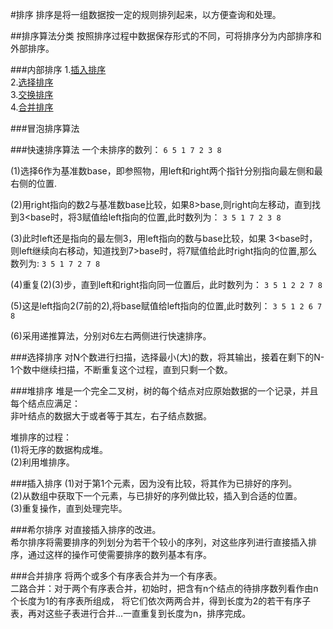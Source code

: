#排序
  排序是将一组数据按一定的规则排列起来，以方便查询和处理。

##排序算法分类
  按照排序过程中数据保存形式的不同，可将排序分为内部排序和外部排序。   

###内部排序
  1.[插入排序](#)    
  2.[选择排序](#)    
  3.[交换排序](#)    
  4.[合并排序](#)    

###冒泡排序算法

###快速排序算法
  一个未排序的数列：
    ``` 6 5 1 7 2 3 8  ```   

  (1)选择6作为基准数base，即参照物，用left和right两个指针分别指向最左侧和最右侧的位置.    

  (2)用right指向的数2与基准数base比较，如果8>base,则right向左移动，直到找到3<base时，将3赋值给left指向的位置,此时数列为：
    ``` 3 5 1 7 2 3 8 ```

  (3)此时left还是指向的最左侧3，用left指向的数与base比较，如果 3<base时，则left继续向右移动，知道找到7>base时，将7赋值给此时right指向的位置,那么数列为:
    ``` 3 5 1 7 2 7 8 ```

  (4)重复(2)(3)步，直到left和right指向同一位置后，此时数列为：
    ``` 3 5 1 2 2 7 8 ```

  (5)这是left指向2(7前的2),将base赋值给left指向的位置,此时数列：
    ``` 3 5 1 2 6 7 8 ```

  (6)采用递推算法，分别对6左右两侧进行快速排序。

###选择排序
    对N个数进行扫描，选择最小(大)的数，将其输出，接着在剩下的N-1个数中继续扫描，不断重复这个过程，直到只剩一个数。

###堆排序
  堆是一个完全二叉树，树的每个结点对应原始数据的一个记录，并且每个结点应满足：    
    非叶结点的数据大于或者等于其左，右子结点数据。    

  堆排序的过程：    
      (1)将无序的数据构成堆。    
      (2)利用堆排序。

###插入排序
  (1)对于第1个元素，因为没有比较，将其作为已排好的序列。    
  (2)从数组中获取下一个元素，与已排好的序列做比较，插入到合适的位置。   
  (3)重复操作，直到处理完毕。    

###希尔排序
  对直接插入排序的改进。    
  希尔排序将需要排序的列划分为若干个较小的序列，对这些序列进行直接插入排序，通过这样的操作可使需要排序的数列基本有序。

###合并排序
  将两个或多个有序表合并为一个有序表。    
  二路合并：对于两个有序表合并，初始时，把含有n个结点的待排序数列看作由n个长度为1的有序表所组成，
  将它们依次两两合并，得到长度为2的若干有序子表，再对这些子表进行合并...一直重复到长度为n，排序完成。    
  
